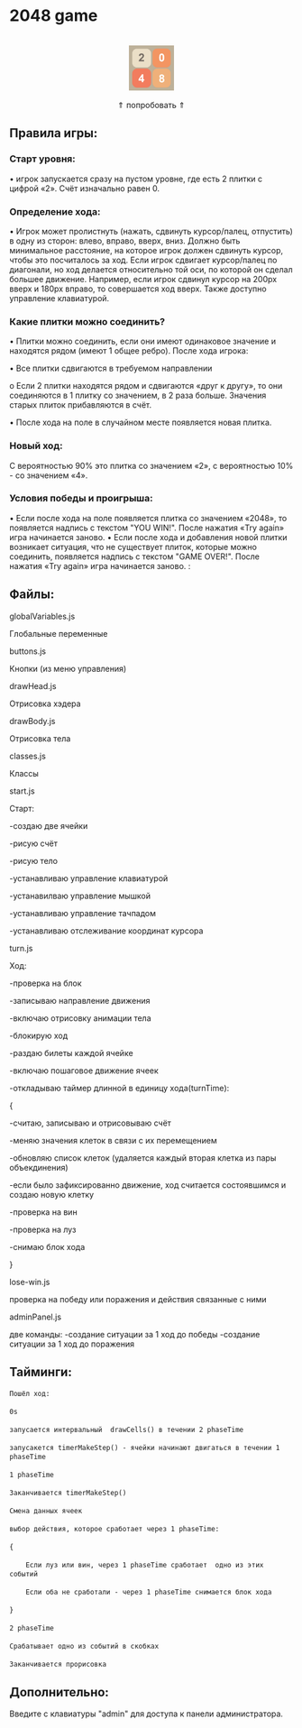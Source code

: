 # 2048 game


<!-- PROJECT LOGO -->
<br />
<div align="center">
  <a href="https://vadim-galimov.github.io/2048game/">
    <img src="readme-logo.jpg" alt="Logo" width="80" height="80">
  </a>
  
 <p  align="center"> &#8657; попробовать &#8657; </p>

</div>




<!-- ABOUT THE PROJECT -->


## Правила игры:

### Старт уровня:

• игрок запускается сразу на пустом уровне, где есть 2 плитки с
цифрой «2». Счёт изначально равен 0.


### Определение хода:

• Игрок может пролистнуть (нажать, сдвинуть курсор/палец,
отпустить) в одну из сторон: влево, вправо, вверх, вниз. Должно
быть минимальное расстояние, на которое игрок должен
сдвинуть курсор, чтобы это посчиталось за ход. Если игрок
сдвигает курсор/палец по диагонали, но ход делается
относительно той оси, по которой он сделал большее движение.
Например, если игрок сдвинул курсор на 200px вверх и 180px
вправо, то совершается ход вверх. Также доступно управление клавиатурой.


### Какие плитки можно соединить?

• Плитки можно соединить, если они имеют одинаковое значение
и находятся рядом (имеют 1 общее ребро).
После хода игрока:

• Все плитки сдвигаются в требуемом направлении

o Если 2 плитки находятся рядом и сдвигаются «друг к
другу», то они соединяются в 1 плитку со значением, в 2
раза больше. Значения старых плиток прибавляются в
счёт.

• После хода на поле в случайном месте появляется новая плитка.


### Новый ход:
С вероятностью 90% это плитка со значением «2», с
вероятностью 10% - со значением «4».

### Условия победы и проигрыша:
• Если после хода на поле появляется плитка со значением
«2048», то появляется надпись с текстом "YOU WIN!".
После нажатия «Try again» игра начинается заново.
• Если после хода и добавления новой плитки возникает ситуация,
что не существует плиток, которые можно соединить, 
появляется надпись с текстом "GAME OVER!". После
нажатия «Try again» игра начинается заново.
:



## Файлы:

globalVariables.js

Глобальные переменные

buttons.js

Кнопки (из меню управления)

drawHead.js

Отрисовка хэдера

drawBody.js

Отрисовка тела

classes.js

Классы

start.js

Старт:

-создаю две ячейки

-рисую счёт

-рисую тело

-устанавливаю управление клавиатурой

-устанавилваю управление мышкой

-устанавливаю управление тачпадом

-устанавливаю отслеживание координат курсора


turn.js

Ход:

-проверка на блок

-записываю направление движения

-включаю отрисовку анимации тела

-блокирую ход

-раздаю билеты каждой ячейке

-включаю пошаговое движение ячеек

-откладываю таймер длинной в единицу хода(turnTime):

 {
 
 -считаю, записываю и отрисовываю счёт
 
 -меняю значения клеток в связи с их перемещением
 
 -обновляю список клеток (удаляется каждый вторая клетка из пары объекдинения)
 
 -если было зафиксированно движение, ход считается состоявшимся и создаю новую клетку
 
 -проверка на вин
 
 -проверка на луз
 
 -снимаю блок хода
 
 }


lose-win.js

проверка на победу или поражения и действия связанные с ними

adminPanel.js

две команды:
-создание ситуации за 1 ход до победы
-создание ситуации за 1 ход до поражения


## Тайминги:

	Пошёл ход:
  
	0s
  
	запусается интервальный  drawCells() в течении 2 phaseTime
	
	запусакется timerMakeStep() - ячейки начинают двигаться в течении 1 phaseTime

	1 phaseTime
	
	Заканчивается timerMakeStep()
	
	Смена данных ячеек
		
	выбор действия, которое сработает через 1 phaseTime:
	
	{
	
		Если луз или вин, через 1 phaseTime сработает  одно из этих событий
	
		Если оба не сработали - через 1 phaseTime снимается блок хода
	
	}

	2 phaseTime
	
	Срабатывает одно из событий в скобках
	
	Заканчивается прорисовка



## Дополнительно:

Введите с клавиатуры "admin" для доступа к панели администратора.



